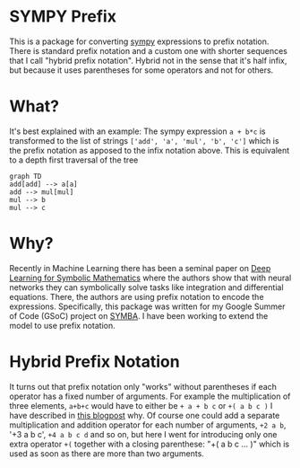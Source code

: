 # SYMPY Prefix
This is a package for converting [sympy](https://www.sympy.org/en/index.html)
expressions to prefix notation.
There is standard prefix notation and a custom one with shorter sequences that I call "hybrid prefix notation".
Hybrid not in the sense that it's half infix, but because it uses parentheses for some operators and not for others.

# What?
It's best explained with an example:
The sympy expression
```a + b*c```
is transformed to the list of strings
```['add', 'a', 'mul', 'b', 'c']```
which is the prefix notation as apposed to the infix notation above.
This is equivalent to a depth first traversal of the tree
```mermaid
graph TD
add[add] --> a[a]
add --> mul[mul]
mul --> b
mul --> c
```

# Why?
Recently in Machine Learning there has been a seminal paper on [Deep Learning for Symbolic Mathematics](https://arxiv.org/abs/1912.01412)
where the authors show that with neural networks they can symbolically solve tasks like integration
and differential equations.
There, the authors are using prefix notation to encode the expressions.
Specifically, this package was written for my Google Summer of Code (GSoC) project on [SYMBA](https://arxiv.org/abs/2206.08901).
I have been working to extend the model to use prefix notation.

# Hybrid Prefix Notation
It turns out that prefix notation only "works" without parentheses if each operator has a fixed number of arguments.
For example the multiplication of three elements, `a+b+c` would have to either be
```+ a + b c```
or
```+( a b c )```
I have described in [this blogpost](http://127.0.0.1:4000/machine/learning/feynman/physics/symba/2022/07/14/Introduction-Feynman-Amplitudes-Project.html)
why.
Of course one could add a separate multiplication and addition operator for each number of arguments,
`+2 a b`, '+3 a b c', `+4 a b c d` and so on, but here I went for introducing only one extra operator
`+(` together with a closing parenthese: "+( a b c ... )" which is used as soon as there are more than two arguments.

